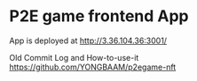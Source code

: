# P2E game frontend App

App is deployed at http://3.36.104.36:3001/

Old Commit Log and How-to-use-it
https://github.com/YONGBAAM/p2egame-nft

